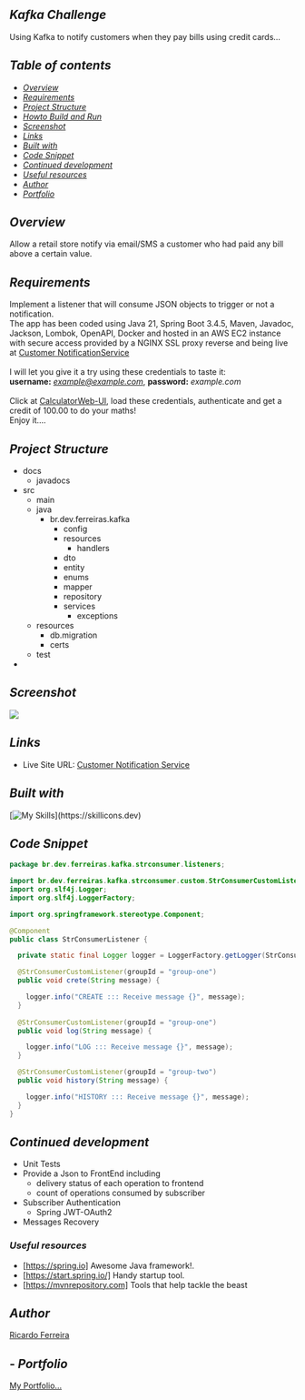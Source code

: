 ## _Kafka Challenge_ <br />
Using Kafka to notify customers when they pay bills using credit cards... 

## _Table of contents_

- [_Overview_](#overview)
- [_Requirements_](#requirements)
- [_Project Structure_](#requirements)
- [_Howto Build and Run_](#requirements)
- [_Screenshot_](#screenshot)
- [_Links_](...)
- [_Built with_](#built-with)
- [_Code Snippet_](#requirements)
- [_Continued development_](#continued-development)
- [_Useful resources_](#useful-resources)
- [_Author_](#requirements)
- [_Portfolio_](#requirements)

## _Overview_

Allow a retail store notify via email/SMS a customer who had paid any bill above a certain value.
<br />

## _Requirements_

Implement a listener that will consume JSON objects to trigger or not a notification.
<br />
The app has been coded using Java 21, Spring Boot 3.4.5, Maven, Javadoc, Jackson, Lombok, OpenAPI, Docker and hosted in an AWS EC2 instance with secure access provided
by a NGINX SSL proxy reverse and being live at <a href="https://tbd.ferreiras.dev.br/swagger-ui/index.html" target="_blank">Customer NotificationService</a> <br />
<br />
I will let you give it a try using these credentials to taste it: <br />
<b>username:</b> <i>example@example.com</i>, <b>password:</b> <i>example.com</i> <br />
<br />
Click at <a href="https://tbd.ferreiras.dev.br" target="_blank">CalculatorWeb-UI</a>, load 
these credentials, authenticate and get a credit of 100.00 to do your maths!<br />
Enjoy it....
<br />


## _Project Structure_
- docs
   - javadocs
- src
    - main
    - java
        - br.dev.ferreiras.kafka
            - config
            - resources
              - handlers 
            - dto
            - entity
            - enums
            - mapper
            - repository
            - services
              - exceptions
    - resources
        - db.migration
        - certs
    - test
-

## _Screenshot_

[![](./webCalculator.png)]()

## _Links_

- Live Site URL: <a href="https://tbd.ferreiras.dev.br/swagger-ui/index.html" target="_blank">Customer Notification Service</a>

## _Built with_

[![My Skills](https://skillicons.dev/icons?i=java,spring,kafka,mysql,maven,docker,redhat,aws,idea,git,github,)](https://skillicons.dev)

## _Code Snippet_

```java
package br.dev.ferreiras.kafka.strconsumer.listeners;

import br.dev.ferreiras.kafka.strconsumer.custom.StrConsumerCustomListener;
import org.slf4j.Logger;
import org.slf4j.LoggerFactory;

import org.springframework.stereotype.Component;

@Component
public class StrConsumerListener {

  private static final Logger logger = LoggerFactory.getLogger(StrConsumerListener.class);

  @StrConsumerCustomListener(groupId = "group-one")
  public void crete(String message) {

    logger.info("CREATE ::: Receive message {}", message);
  }
  
  @StrConsumerCustomListener(groupId = "group-one")
  public void log(String message) {

    logger.info("LOG ::: Receive message {}", message);
  }

  @StrConsumerCustomListener(groupId = "group-two")
  public void history(String message) {

    logger.info("HISTORY ::: Receive message {}", message);
  }
}


``` 

## _Continued development_

- Unit Tests 
- Provide a Json to FrontEnd including
    - delivery status of each operation to frontend 
    - count of operations consumed by subscriber 
- Subscriber Authentication 
    - Spring JWT-OAuth2 
- Messages Recovery 

### _Useful resources_

- [https://spring.io] Awesome Java framework!.
- [https://start.spring.io/]  Handy startup tool.
- [https://mvnrepository.com] Tools that help tackle the beast

## _Author_
<a href="mailto:ricardo@ferreiras.dev.br">Ricardo Ferreira</a>

## - _Portfolio_
<a href="https://www.ferreiras.dev.br" target="_blank">My Portfolio...</a>

